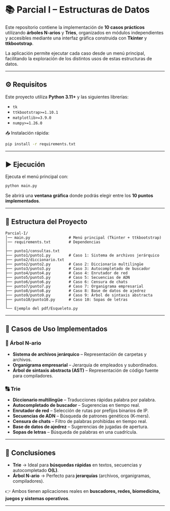 # 📚 Parcial I – Estructuras de Datos  

Este repositorio contiene la implementación de **10 casos prácticos** utilizando **árboles N-arios** y **Tries**, organizados en módulos independientes y accesibles mediante una interfaz gráfica construida con **Tkinter** y **ttkbootstrap**.  

La aplicación permite ejecutar cada caso desde un menú principal, facilitando la exploración de los distintos usos de estas estructuras de datos.  

---

## ⚙️ Requisitos  

Este proyecto utiliza **Python 3.11+** y las siguientes librerías:  

- `tk`  
- `ttkbootstrap>=1.10.1`  
- `matplotlib>=3.9.0`  
- `numpy>=1.26.0`  

📥 Instalación rápida:  

```bash
pip install -r requirements.txt
```

---

## ▶️ Ejecución  

Ejecuta el menú principal con:  

```bash
python main.py
```  

Se abrirá una **ventana gráfica** donde podrás elegir entre los **10 puntos implementados**.  

---

## 📂 Estructura del Proyecto  

```
Parcial-I/
│── main.py                 # Menú principal (Tkinter + ttkbootstrap)
│── requirements.txt        # Dependencias
│
├── punto1/consultas.txt
├── punto1/punto1.py        # Caso 1: Sistema de archivos jerárquico
├── punto2/diccionario.txt
├── punto2/punto2.py        # Caso 2: Diccionario multilingüe
├── punto3/punto3.py        # Caso 3: Autocompletado de buscador
├── punto4/punto4.py        # Caso 4: Enrutador de red
├── punto5/punto5.py        # Caso 5: Secuencias de ADN
├── punto6/punto6.py        # Caso 6: Censura de chats
├── punto7/punto7.py        # Caso 7: Organigrama empresarial
├── punto8/punto8.py        # Caso 8: Base de datos de ajedrez
├── punto9/punto9.py        # Caso 9: Árbol de sintaxis abstracta
├── punto10/punto10.py      # Caso 10: Sopas de letras
│
└── Ejemplo del pdf/Esqueleto.py
```

---

## 🧩 Casos de Uso Implementados  

### 🌳 Árbol N-ario  
- **Sistema de archivos jerárquico** – Representación de carpetas y archivos.  
- **Organigrama empresarial** – Jerarquía de empleados y subordinados.  
- **Árbol de sintaxis abstracta (AST)** – Representación de código fuente para compiladores.  

### 🔠 Trie  
- **Diccionario multilingüe** – Traducciones rápidas palabra por palabra.  
- **Autocompletado de buscador** – Sugerencias en tiempo real.  
- **Enrutador de red** – Selección de rutas por prefijos binarios de IP.  
- **Secuencias de ADN** – Búsqueda de patrones genéticos (K-mers).  
- **Censura de chats** – Filtro de palabras prohibidas en tiempo real.  
- **Base de datos de ajedrez** – Sugerencias de jugadas de apertura.  
- **Sopas de letras** – Búsqueda de palabras en una cuadrícula.  

---

## 📝 Conclusiones  

- **Trie** → Ideal para **búsquedas rápidas** en textos, secuencias y autocompletado **O(L)**.  
- **Árbol N-ario** → Perfecto para **jerarquías** (archivos, organigramas, compiladores).  

👉 Ambos tienen aplicaciones reales en **buscadores, redes, biomedicina, juegos y sistemas operativos**.  

---
